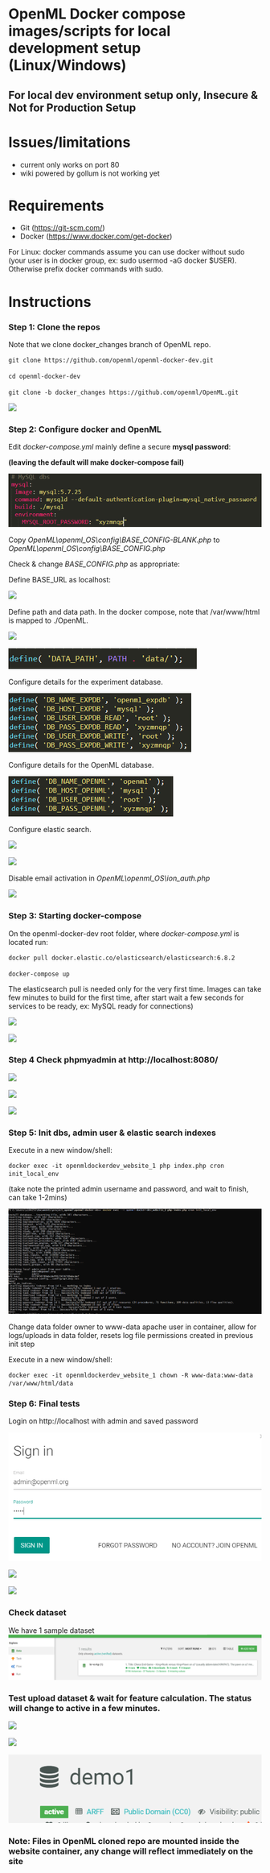 # OpenML Docker compose images/scripts for local development setup (Linux/Windows)

## **For local dev environment setup only, Insecure & Not for Production Setup**


# Issues/limitations
- current only works on port 80
- wiki powered by gollum is not working yet

# Requirements

- Git (https://git-scm.com/)
- Docker (https://www.docker.com/get-docker)

For Linux: docker commands assume you can use docker without sudo (your user is in docker group, ex: sudo usermod -aG docker $USER). Otherwise prefix docker commands with sudo. 


# Instructions


### Step 1: Clone the repos

Note that we clone docker_changes branch of OpenML repo. 

```
git clone https://github.com/openml/openml-docker-dev.git

cd openml-docker-dev

git clone -b docker_changes https://github.com/openml/OpenML.git

```
![](images/2018-04-07-00-57-29.png)

### Step 2: Configure docker and OpenML

Edit *docker-compose.yml* mainly define a secure **mysql password**:

**(leaving the default will make docker-compose fail)**

![](images/passwordsql.PNG)


Copy *OpenML\openml_OS\config\BASE_CONFIG-BLANK.php* to *OpenML\openml_OS\config\BASE_CONFIG.php*

Check & change *BASE_CONFIG.php* as appropriate:

Define BASE_URL as localhost:

![](images/2018-04-07-01-01-52.png)

Define path and data path. In the docker compose, note that /var/www/html is mapped to ./OpenML.

![](images/2018-04-07-01-02-07.png)

![](images/datapath.png)

Configure details for the experiment database.

![](images/pass1.png)

Configure details for the OpenML database.

![](images/pass2.png)

Configure elastic search.

![](images/2018-04-07-01-03-52.png)

![](images/2018-04-07-01-04-02.png)

Disable email activation in *OpenML\openml_OS\ion_auth.php*

![](images/2018-04-07-01-07-21.png)

### Step 3: Starting docker-compose

On the openml-docker-dev root folder, where *docker-compose.yml* is located run:

```
docker pull docker.elastic.co/elasticsearch/elasticsearch:6.8.2

docker-compose up
```
The elasticsearch pull is needed only for the very first time. Images can take few minutes to build for the first time, 
after start wait a few seconds for services to be ready, ex: MySQL ready for connections)

![](images/2018-04-07-01-11-21.png)

![](images/2018-04-07-01-12-43.png)

### Step 4 Check phpmyadmin at http://localhost:8080/

![](images/2018-04-07-01-13-38.png)

![](images/2018-04-07-01-13-50.png)

![](images/2018-04-07-01-14-02.png)


### Step 5: Init dbs, admin user & elastic search indexes

Execute in a new window/shell: 

```
docker exec -it openmldockerdev_website_1 php index.php cron init_local_env
```

(take note the printed admin username and password, and wait to finish, can take 1-2mins)

![](images/localdb.png)



Change data folder owner to www-data apache user in container, allow for logs/uploads in data folder, resets log file permissions created in previous init step

Execute in a new window/shell:
```
docker exec -it openmldockerdev_website_1 chown -R www-data:www-data /var/www/html/data
```



###  Step 6: Final tests

Login on http://localhost with admin and saved password

![](images/admin.png)

![](images/2018-04-07-01-18-32.png)

![](images/2018-04-07-01-18-37.png)

### Check dataset 
We have 1 sample dataset
![](images/ds1.png)

### Test upload dataset & wait for feature calculation. The status will change to active in a few minutes.
![](images/2018-04-07-01-18-59.png)

![](images/2018-04-07-01-19-05.png)

![](images/upload2.png)

### Note: Files in OpenML cloned repo are mounted inside the website container, any change will reflect immediately on the site

